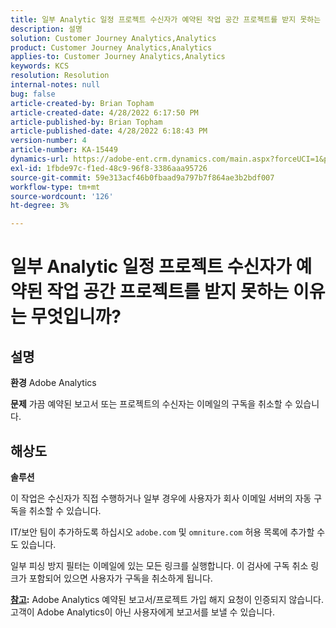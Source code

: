 ```yaml
---
title: 일부 Analytic 일정 프로젝트 수신자가 예약된 작업 공간 프로젝트를 받지 못하는 이유는 무엇입니까?
description: 설명
solution: Customer Journey Analytics,Analytics
product: Customer Journey Analytics,Analytics
applies-to: Customer Journey Analytics,Analytics
keywords: KCS
resolution: Resolution
internal-notes: null
bug: false
article-created-by: Brian Topham
article-created-date: 4/28/2022 6:17:50 PM
article-published-by: Brian Topham
article-published-date: 4/28/2022 6:18:43 PM
version-number: 4
article-number: KA-15449
dynamics-url: https://adobe-ent.crm.dynamics.com/main.aspx?forceUCI=1&pagetype=entityrecord&etn=knowledgearticle&id=9a1ed07d-1fc7-ec11-a7b6-0022480a1b03
exl-id: 1fbde97c-f1ed-48c9-96f8-3386aaa95726
source-git-commit: 59e313acf46b0fbaad9a797b7f864ae3b2bdf007
workflow-type: tm+mt
source-wordcount: '126'
ht-degree: 3%

---
```


# 일부 Analytic 일정 프로젝트 수신자가 예약된 작업 공간 프로젝트를 받지 못하는 이유는 무엇입니까?

## 설명


<b>환경</b>
Adobe Analytics

<b>문제</b>
가끔 예약된 보고서 또는 프로젝트의 수신자는 이메일의 구독을 취소할 수 있습니다.


## 해상도


<b>솔루션</b>

이 작업은 수신자가 직접 수행하거나 일부 경우에 사용자가 회사 이메일 서버의 자동 구독을 취소할 수 있습니다.

IT/보안 팀이 추가하도록 하십시오 `adobe.com` 및 `omniture.com` 허용 목록에 추가할 수도 있습니다.

일부 피싱 방지 필터는 이메일에 있는 모든 링크를 실행합니다. 이 검사에 구독 취소 링크가 포함되어 있으면 사용자가 구독을 취소하게 됩니다.

<b><u>참고</u>:</b>
Adobe Analytics 예약된 보고서/프로젝트 가입 해지 요청이 인증되지 않습니다. 고객이 Adobe Analytics이 아닌 사용자에게 보고서를 보낼 수 있습니다.


